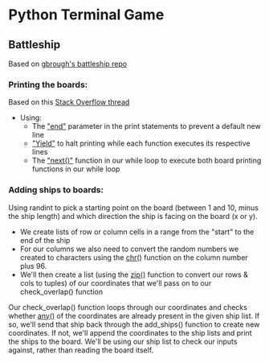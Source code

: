 # Python Terminal Game

## Battleship

Based on [gbrough's battleship repo](https://github.com/gbrough/battleship)

### Printing the boards:
Based on this [Stack Overflow thread](https://stackoverflow.com/questions/41869481/print-two-or-more-outputs-from-functions-side-by-side-in-python)
- Using:
    - The ["end"](https://www.geeksforgeeks.org/gfact-50-python-end-parameter-in-print/) parameter in the print statements to prevent a default new line
    - ["Yield"](https://www.geeksforgeeks.org/use-yield-keyword-instead-return-keyword-python/) to halt printing while each function executes its respective lines
    - The ["next()"](https://www.geeksforgeeks.org/python-next-method/) function in our while loop to execute both board printing functions in our while loop

### Adding ships to boards:
Using randint to pick a starting point on the board (between 1 and 10, minus the ship length) and which direction the ship is facing on the board (x or y).
- We create lists of row or column cells in a range from the "start" to the end of the ship
- For our columns we also need to convert the random numbers we created to characters using the [chr()](https://www.w3schools.com/python/ref_func_chr.asp) function on the column number plus 96.
- We'll then create a list (using the [zip()](https://www.w3schools.com/python/ref_func_zip.asp) function to convert our rows & cols to tuples) of our coordinates that we'll pass on to our check_overlap() function

Our check_overlap() function loops through our coordinates and checks whether [any()](https://www.geeksforgeeks.org/python-any-function/) of the coordinates are already present in the given ship list. If so, we'll send that ship back through the add_ships() function to create new coordinates. If not, we'll append the coordinates to the ship lists and print the ships to the board. We'll be using our ship list to check our inputs against, rather than reading the board itself.





